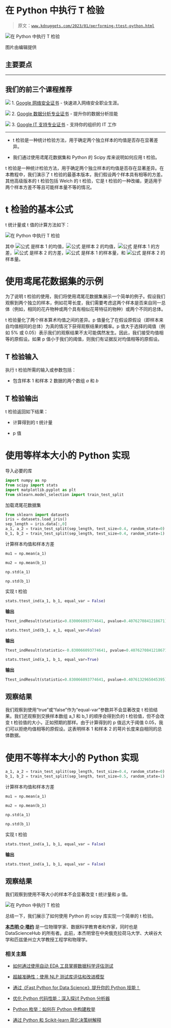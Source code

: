 # 在 Python 中执行 T 检验

> 原文：[`www.kdnuggets.com/2023/01/performing-ttest-python.html`](https://www.kdnuggets.com/2023/01/performing-ttest-python.html)

![在 Python 中执行 T 检验](img/3ca1e7b8c32364c694374acd4135372a.png)

图片由编辑提供

## 主要要点

* * *

## 我们的前三个课程推荐

![](img/0244c01ba9267c002ef39d4907e0b8fb.png) 1\. [Google 网络安全证书](https://www.kdnuggets.com/google-cybersecurity) - 快速进入网络安全职业生涯。

![](img/e225c49c3c91745821c8c0368bf04711.png) 2\. [Google 数据分析专业证书](https://www.kdnuggets.com/google-data-analytics) - 提升你的数据分析技能

![](img/0244c01ba9267c002ef39d4907e0b8fb.png) 3\. [Google IT 支持专业证书](https://www.kdnuggets.com/google-itsupport) - 支持你的组织的 IT 工作

* * *

+   t 检验是一种统计检验方法，用于确定两个独立样本的均值是否存在显著差异。

+   我们通过使用鸢尾花数据集和 Python 的 Scipy 库来说明如何应用 t 检验。

t 检验是一种统计检验方法，用于确定两个独立样本的均值是否存在显著差异。在本教程中，我们演示了 t 检验的最基本版本，我们假设两个样本具有相等的方差。其他高级版本的 t 检验包括 Welch 的 t 检验，它是 t 检验的一种改编，更适用于两个样本方差不等且可能样本量不等的情况。

# t 检验的基本公式

t 统计量或 t 值的计算方法如下：

![在 Python 中执行 T 检验](img/53a3b06be1f03347b4d6b878ce8b63a2.png)

其中 ![公式](img/9251a7b9652929122a830d1907a8035c.png) 是样本 1 的均值，![公式](img/54cd35dc543894b32b5df03500b8fd4d.png) 是样本 2 的均值，![公式](img/fc383e1e73062945c8a8cedd1bfa8e44.png) 是样本 1 的方差，![公式](img/68dad44d35c824dbe0e908f31827721c.png) 是样本 2 的方差，![公式](img/4dc03704aac32bccf9cceffd86a41714.png) 是样本 1 的样本量，和 ![公式](img/19b4eaa769cb990a0a403cb856277b46.png) 是样本 2 的样本量。

# 使用鸢尾花数据集的示例

为了说明 t 检验的使用，我们将使用鸢尾花数据集展示一个简单的例子。假设我们观察到两个独立的样本，例如花萼长度，我们需要考虑这两个样本是否来自同一总体（例如，相同的花卉物种或两个具有相似花萼特征的物种）或两个不同的总体。

t 检验量化了两个样本算术均值之间的差异。p 值量化了在假设原假设（即样本来自均值相同的总体）为真的情况下获得观察结果的概率。p 值大于选择的阈值（例如 5% 或 0.05）表示我们的观察结果不太可能偶然发生。因此，我们接受均值相等的原假设。如果 p 值小于我们的阈值，则我们有证据反对均值相等的原假设。

## T 检验输入

执行 t 检验所需的输入或参数包括：

+   包含样本 1 和样本 2 数据的两个数组 *a* 和 *b*

## T 检验输出

t 检验返回如下结果：

+   计算得到的 t 统计量

+   p 值

# 使用等样本大小的 Python 实现

导入必要的库

```py
import numpy as np
from scipy import stats 
import matplotlib.pyplot as plt
from sklearn.model_selection import train_test_split
```

加载鸢尾花数据集

```py
from sklearn import datasets
iris = datasets.load_iris()
sep_length = iris.data[:,0]
a_1, a_2 = train_test_split(sep_length, test_size=0.4, random_state=0)
b_1, b_2 = train_test_split(sep_length, test_size=0.4, random_state=1)
```

计算样本均值和样本方差

```py
mu1 = np.mean(a_1)

mu2 = np.mean(b_1)

np.std(a_1)

np.std(b_1) 
```

实现 t 检验

```py
stats.ttest_ind(a_1, b_1, equal_var = False)
```

**输出**

```py
Ttest_indResult(statistic=0.830066093774641, pvalue=0.4076270841218671)
```

```py
stats.ttest_ind(b_1, a_1, equal_var=False)
```

**输出**

```py
Ttest_indResult(statistic=-0.830066093774641, pvalue=0.4076270841218671)
```

```py
stats.ttest_ind(a_1, b_1, equal_var=True)
```

**输出**

```py
Ttest_indResult(statistic=0.830066093774641, pvalue=0.4076132965045395)
```

## 观察结果

我们观察到使用“true”或“false”作为“equal-var”参数并不会显著改变 t 检验结果。我们还观察到交换样本数组 a_1 和 b_1 的顺序会得到负的 t 检验值，但不会改变 t 检验值的大小，正如预期的那样。由于计算得到的 p 值远大于阈值 0.05，我们可以拒绝均值相等的原假设。这表明样本 1 和样本 2 的萼片长度来自相同的总体数据。

# 使用不等样本大小的 Python 实现

```py
a_1, a_2 = train_test_split(sep_length, test_size=0.4, random_state=0)
b_1, b_2 = train_test_split(sep_length, test_size=0.5, random_state=1)
```

计算样本均值和样本方差

```py
mu1 = np.mean(a_1)

mu2 = np.mean(b_1)

np.std(a_1)

np.std(b_1) 
```

实现 t 检验

```py
stats.ttest_ind(a_1, b_1, equal_var = False)
```

**输出**

```py
stats.ttest_ind(a_1, b_1, equal_var = False)
```

## 观察结果

我们观察到使用不等大小的样本不会显著改变 t 统计量和 p 值。

![在 Python 中执行 T 检验](img/d2312557b695d3ecd1b4b5a99cbbf967.png)

总结一下，我们展示了如何使用 Python 的 scipy 库实现一个简单的 t 检验。

**[本杰明·O·塔约](https://www.linkedin.com/in/benjamin-o-tayo-ph-d-a2717511/)** 是一位物理学家、数据科学教育者和作家，同时也是 DataScienceHub 的所有者。此前，本杰明曾在中央俄克拉荷马大学、大峡谷大学和匹兹堡州立大学教授工程学和物理学。

### 相关主题

+   [如何通过使用自动 EDA 工具掌握数据科学评估测试](https://www.kdnuggets.com/2022/04/ace-data-science-assessment-test-automatic-eda-tools.html)

+   [超越准确性：使用 NLP 测试库评估和改进模型](https://www.kdnuggets.com/2023/04/john-snow-beyond-accuracy-nlp-test-library.html)

+   [通过《Fast Python for Data Science》提升你的 Python 技能！](https://www.kdnuggets.com/2022/06/manning-step-python-game-fast-python-data-science.html)

+   [优化 Python 代码性能：深入探讨 Python 分析器](https://www.kdnuggets.com/2023/02/optimizing-python-code-performance-deep-dive-python-profilers.html)

+   [Python 枚举：如何在 Python 中构建枚举](https://www.kdnuggets.com/python-enum-how-to-build-enumerations-in-python)

+   [通过 Python 和 Scikit-learn 简化决策树解释](https://www.kdnuggets.com/2017/05/simplifying-decision-tree-interpretation-decision-rules-python.html)
